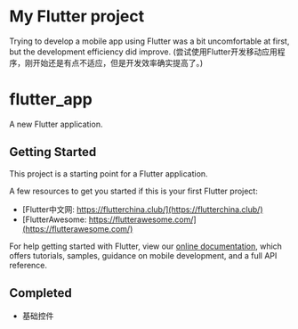 # My Flutter project
Trying to develop a mobile app using Flutter was a bit uncomfortable at first, but the development efficiency did improve.
(尝试使用Flutter开发移动应用程序，刚开始还是有点不适应，但是开发效率确实提高了。)


# flutter_app

A new Flutter application.

## Getting Started

This project is a starting point for a Flutter application.

A few resources to get you started if this is your first Flutter project:

- [Flutter中文网: https://flutterchina.club/](https://flutterchina.club/)
- [FlutterAwesome: https://flutterawesome.com/](https://flutterawesome.com/)

For help getting started with Flutter, view our 
[online documentation](https://flutter.io/docs), which offers tutorials, 
samples, guidance on mobile development, and a full API reference.

## Completed

+ 基础控件